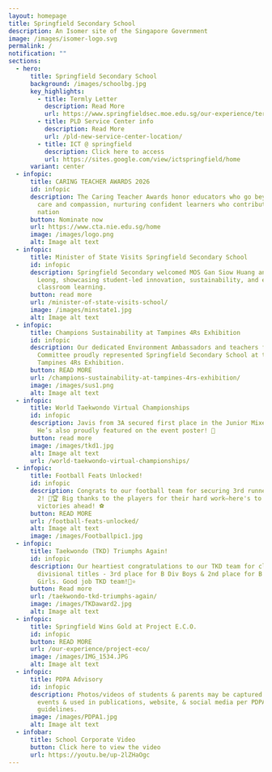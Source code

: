 ```yaml
---
layout: homepage
title: Springfield Secondary School
description: An Isomer site of the Singapore Government
image: /images/isomer-logo.svg
permalink: /
notification: ""
sections:
  - hero:
      title: Springfield Secondary School
      background: /images/schoolbg.jpg
      key_highlights:
        - title: Termly Letter
          description: Read More
          url: https://www.springfieldsec.moe.edu.sg/our-experience/termly-letter/
        - title: PLD Service Center info
          description: Read More
          url: /pld-new-service-center-location/
        - title: ICT @ springfield
          description: Click here to access
          url: https://sites.google.com/view/ictspringfield/home
      variant: center
  - infopic:
      title: CARING TEACHER AWARDS 2026
      id: infopic
      description: The Caring Teacher Awards honor educators who go beyond duty with
        care and compassion, nurturing confident learners who contribute to our
        nation
      button: Nominate now
      url: https://www.cta.nie.edu.sg/home
      image: /images/logo.png
      alt: Image alt text
  - infopic:
      title: Minister of State Visits Springfield Secondary School
      id: infopic
      description: Springfield Secondary welcomed MOS Gan Siow Huang and Mdm Sarah
        Leong, showcasing student-led innovation, sustainability, and engaging
        classroom learning.
      button: read more
      url: /minister-of-state-visits-school/
      image: /images/minstate1.jpg
      alt: Image alt text
  - infopic:
      title: Champions Sustainability at Tampines 4Rs Exhibition
      id: infopic
      description: Our dedicated Environment Ambassadors and teachers from the EcoSTEM
        Committee proudly represented Springfield Secondary School at the
        Tampines 4Rs Exhibition.
      button: READ MORE
      url: /champions-sustainability-at-tampines-4rs-exhibition/
      image: /images/sus1.png
      alt: Image alt text
  - infopic:
      title: World Taekwondo Virtual Championships
      id: infopic
      description: Javis from 3A secured first place in the Junior Mixed category! 🏆
        He’s also proudly featured on the event poster! 🎉
      button: read more
      image: /images/tkd1.jpg
      alt: Image alt text
      url: /world-taekwondo-virtual-championships/
  - infopic:
      title: Football Feats Unlocked!
      id: infopic
      description: Congrats to our football team for securing 3rd runner-up in League
        2! 🎉🏆 Big thanks to the players for their hard work—here's to more
        victories ahead! ⚽
      button: READ MORE
      url: /football-feats-unlocked/
      alt: Image alt text
      image: /images/Footballpic1.jpg
  - infopic:
      title: Taekwondo (TKD) Triumphs Again!
      id: infopic
      description: Our heartiest congratulations to our TKD team for clinching two
        divisional titles - 3rd place for B Div Boys & 2nd place for B Div
        Girls. Good job TKD team!🌟⭐️
      button: Read more
      url: /taekwondo-tkd-triumphs-again/
      image: /images/TKDaward2.jpg
      alt: Image alt text
  - infopic:
      title: Springfield Wins Gold at Project E.C.O.
      id: infopic
      button: READ MORE
      url: /our-experience/project-eco/
      image: /images/IMG_1534.JPG
      alt: Image alt text
  - infopic:
      title: PDPA Advisory
      id: infopic
      description: Photos/videos of students & parents may be captured during school
        events & used in publications, website, & social media per PDPA
        guidelines.
      image: /images/PDPA1.jpg
      alt: Image alt text
  - infobar:
      title: School Corporate Video
      button: Click here to view the video
      url: https://youtu.be/up-2lZHaOgc
---
```

